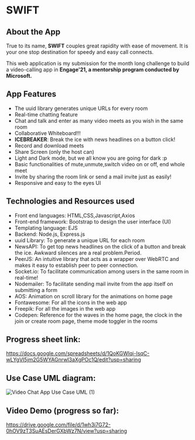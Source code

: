 
# SWIFT

## About the App
   True to its name, **SWIFT** couples great rapidity with ease of movement. It is your one stop destination for speedy and easy call connects.
   
   This web application is my submission for the month long challenge to build a video-calling app in **Engage'21, a mentorship program conducted by Microsoft.**
   
## App Features
   - The uuid library generates unique URLs for every room
   - Real-time chatting feature
   - Chat and talk and enter as many video meets as you wish in the same room
   - Collaborative Whiteboard!!!
   - **ICEBREAKER**: Break the ice with news headlines on a button click!
   - Record and download meets
   - Share Screen (only the host can)
   - Light and Dark mode, but we all know you are going for dark :p
   - Basic functionalities of mute,unmute,switch video on or off, end whole meet
   - Invite by sharing the room link or send a mail invite just as easily!
   - Responsive and easy to the eyes UI
## Technologies and Resources used
   - Front end languages: HTML,CSS,Javascript,Axios
   - Front-end framework: Bootstrap to design the user interface (UI)
   - Templating language: EJS
   - Backend: Node.js, Express.js
   - uuid Library: To generate a unique URL for each room
   - NewsAPI: To get top news headlines on the click of a button and break the ice. Awkward silences are a real problem.Period.
   - PeerJS: An intuitive library that acts as a wrapper over WebRTC and makes it easy to establish peer to peer connection.
   - Socket.io: To facilitate communication among users in the same room in real-time!
   - Nodemailer: To facilitate sending mail invite from the app itself on submitting a form
   - AOS: Animation on scroll library for the animations on home page
   - Fontawesome: For all the icons in the web app
   - Freepik: For all the images in the web app
   - Codepen: Reference for the waves in the home page, the clock in the join or create room page, theme mode toggler in the rooms
## Progress sheet link:
https://docs.google.com/spreadsheets/d/1QoKGWlqi-IsqC-wLYgVI5jm2G5WYAGnrwI3aXgPOc1Q/edit?usp=sharing

## Use Case UML diagram:
![Video Chat App Use Case UML (1)](https://user-images.githubusercontent.com/65956313/123850946-3d03fe80-d938-11eb-94d5-2aa91857cb2d.jpeg)

## Video Demo (progress so far):
https://drive.google.com/file/d/1wh3i7G72-0hOV9zT3SuAEsDerGXbWz7N/view?usp=sharing
